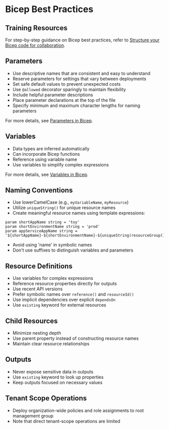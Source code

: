 # Bicep Best Practices

## Training Resources
For step-by-step guidance on Bicep best practices, refer to [Structure your Bicep code for collaboration](https://learn.microsoft.com/en-us/azure/azure-resource-manager/bicep/file-structure).

## Parameters
- Use descriptive names that are consistent and easy to understand
- Reserve parameters for settings that vary between deployments
- Set safe default values to prevent unexpected costs
- Use `@allowed` decorator sparingly to maintain flexibility
- Include helpful parameter descriptions
- Place parameter declarations at the top of the file
- Specify minimum and maximum character lengths for naming parameters

For more details, see [Parameters in Bicep](https://learn.microsoft.com/en-us/azure/azure-resource-manager/bicep/parameters).

## Variables
- Data types are inferred automatically
- Can incorporate Bicep functions
- Reference using variable name
- Use variables to simplify complex expressions

For more details, see [Variables in Bicep](https://learn.microsoft.com/en-us/azure/azure-resource-manager/bicep/variables).

## Naming Conventions
- Use lowerCamelCase (e.g., `myVariableName`, `myResource`)
- Utilize `uniqueString()` for unique resource names
- Create meaningful resource names using template expressions:
```bicep
param shortAppName string = 'toy'
param shortEnvironmentName string = 'prod'
param appServiceAppName string = '${shortAppName}-${shortEnvironmentName}-${uniqueString(resourceGroup().id)}'
```
- Avoid using 'name' in symbolic names
- Don't use suffixes to distinguish variables and parameters

## Resource Definitions
- Use variables for complex expressions
- Reference resource properties directly for outputs
- Use recent API versions
- Prefer symbolic names over `reference()` and `resourceId()`
- Use implicit dependencies over explicit `dependsOn`
- Use `existing` keyword for external resources

## Child Resources
- Minimize nesting depth
- Use parent property instead of constructing resource names
- Maintain clear resource relationships

## Outputs
- Never expose sensitive data in outputs
- Use `existing` keyword to look up properties
- Keep outputs focused on necessary values

## Tenant Scope Operations
- Deploy organization-wide policies and role assignments to root management group
- Note that direct tenant-scope operations are limited


